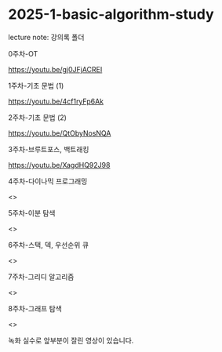 # 2025-1-basic-algorithm-study

lecture note: 강의록 폴더

0주차-OT

<https://youtu.be/gj0JFjACREI>

1주차-기초 문법 (1)

<https://youtu.be/4cf1ryFp6Ak>

2주차-기초 문법 (2)

<https://youtu.be/QtObyNosNQA>

3주차-브루트포스, 백트래킹

<https://youtu.be/XagdHQ92J98>

4주차-다이나믹 프로그래밍

<>

5주차-이분 탐색

<>

6주차-스택, 덱, 우선순위 큐

<>

7주차-그리디 알고리즘

<>

8주차-그래프 탐색

<>

녹화 실수로 앞부분이 잘린 영상이 있습니다.
